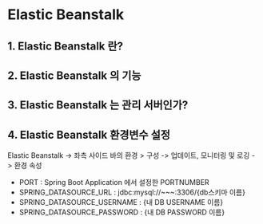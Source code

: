 # Elastic Beanstalk

## 1. Elastic Beanstalk 란?

## 2. Elastic Beanstalk 의 기능

## 3. Elastic Beanstalk 는 관리 서버인가?

## 4. Elastic Beanstalk 환경변수 설정
Elastic Beanstalk -> 좌측 사이드 바의 환경 > 구성 -> 업데이트, 모니터링 및 로깅 -> 환경 속성
- PORT : Spring Boot Application 에서 설정한 PORTNUMBER
- SPRING_DATASOURCE_URL : jdbc:mysql://~~~:3306/{db스키마 이름}
- SPRING_DATASOURCE_USERNAME : {내 DB USERNAME 이름}
- SPRING_DATASOURCE_PASSWORD : {내 DB PASSWORD 이름}